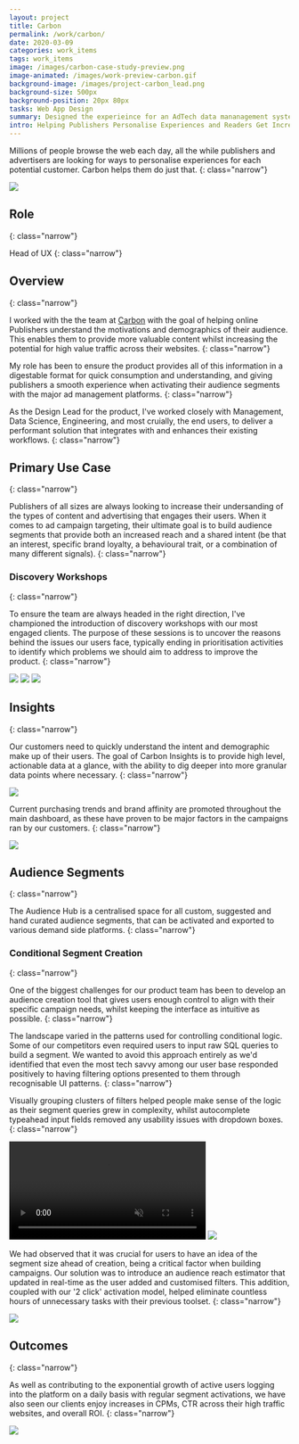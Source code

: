 ```yaml
---
layout: project
title: Carbon
permalink: /work/carbon/
date: 2020-03-09
categories: work_items
tags: work_items
image: /images/carbon-case-study-preview.png
image-animated: /images/work-preview-carbon.gif
background-image: /images/project-carbon_lead.png
background-size: 500px
background-position: 20px 80px
tasks: Web App Design
summary: Designed the experieince for an AdTech data mananagement system.
intro: Helping Publishers Personalise Experiences and Readers Get Increased Value.
---
```


Millions of people browse the web each day, all the while publishers and advertisers are looking for ways to personalise experiences for each potential customer. Carbon helps them do just that.
{: class="narrow"}

<!-- ![Carbon Lead Image](/images/work-item-carbon.png) -->

<img loading="lazy" src="/images/carbon-case-study-lead.png" />

<!-- ![alt](/images/project-carbon-insights.png) -->

## Role
{: class="narrow"}

Head of UX
{: class="narrow"}

## Overview
{: class="narrow"}

I worked with the the team at <a href="https://magnite.com" target="_blank">Carbon</a> with the goal of helping online Publishers understand the motivations and demographics of their audience. This enables them to provide more valuable content whilst increasing the potential for high value traffic across their websites.
{: class="narrow"}

My role has been to ensure the product provides all of this information in a digestable format for quick consumption and understanding, and giving publishers a smooth experience when activating their audience segments with the major ad management platforms.
{: class="narrow"}

As the Design Lead for the product, I've worked closely with Management, Data Science, Engineering, and most cruially, the end users, to deliver a performant solution that integrates with and enhances their existing workflows.
{: class="narrow"}

## Primary Use Case
{: class="narrow"}

<!-- Enabling Publishers to make audiences built up of high value users, enabling their on-site advertisers to better personalise the content provided to visitors. -->

Publishers of all sizes are always looking to increase their undersanding of the types of content and advertising that engages their users. When it comes to ad campaign targeting, their ultimate goal is to build audience segments that provide both an increased reach and a shared intent (be that an interest, specific brand loyalty, a behavioural trait, or a combination of many different signals).
{: class="narrow"}

### Discovery Workshops
{: class="narrow"}

To ensure the team are always headed in the right direction, I've championed the introduction of discovery workshops with our most engaged clients. The purpose of these sessions is to uncover the reasons behind the issues our users face, typically ending in prioritisation activities to identify which problems we should aim to address to improve the product.
{: class="narrow"}

<!-- ![](/images/project-carbon_client_workshops.jpg) -->
<img loading="lazy" src="/images/project-carbon_client_workshops.jpg" />

<!-- ![](/images/project-carbon_client_user_journey.jpg) -->
<img loading="lazy" src="/images/project-carbon_client_user_journey.jpg" />

<img loading="lazy" src="/images/carbon-case-study-uj.png" />

<!-- ![Publisher reporting user journey](/images/carbon_uj_revenue_reporting.jpg) -->


<!-- ### For Advertisers

Advertisers need to create bespoke customer segments that are in-market for particular products and services. Activating these segments with their ad management software or extending to find like minded people who share similar intent, is crucial. -->

## Insights
{: class="narrow"}

Our customers need to quickly understand the intent and demographic make up of their users. The goal of Carbon Insights is to provide high level, actionable data at a glance, with the ability to dig deeper into more granular data points where necessary.
{: class="narrow"}

<!-- ![](/images/project-carbon_revenue_insights.png) -->
<img loading="lazy" src="/images/project-carbon_revenue_insights.png" />

Current purchasing trends and brand affinity are promoted throughout the main dashboard, as these have proven to be major factors in the campaigns ran by our customers.
{: class="narrow"}

<!-- ![](/images/project-carbon_intent_insights.png) -->
<img loading="lazy" src="/images/project-carbon_intent_insights.png" />

## Audience Segments
{: class="narrow"}

The Audience Hub is a centralised space for all custom, suggested and hand curated audience segments, that can be activated and exported to various demand side platforms.
{: class="narrow"}

<!-- ![alt](/images/carbon_audiences.png) -->


### Conditional Segment Creation
{: class="narrow"}

One of the biggest challenges for our product team has been to develop an audience creation tool that gives users enough control to align with their specific campaign needs, whilst keeping the interface as intuitive as possible.
{: class="narrow"}

The landscape varied in the patterns used for controlling conditional logic. Some of our competitors even required users to input raw SQL queries to build a segment. We wanted to avoid this approach entirely as we'd identified that even the most tech savvy among our user base responded positively to having filtering options presented to them through recognisable UI patterns.
{: class="narrow"}

Visually grouping clusters of filters helped people make sense of the logic as their segment queries grew in complexity, whilst autocomplete typeahead input fields removed any usability issues with dropdown boxes.
{: class="narrow"}

<video autoplay muted playsinline loop width="70%" style="margin-left: auto; margin-right: auto;">
  <source src="/images/carbon-case-study-audience-creation.mp4" type="video/mp4">
  Your browser does not support the video tag.
</video>

<!-- ![Carbon Segment Logic Builder Sample](/images/project-carbon_audience_segment_builder_1.png) -->
<img loadin="lazy" src="/images/project-carbon_audience_segment_builder_1.png" />

We had observed that it was crucial for users to have an idea of the segment size ahead of creation, being a critical factor when building campaigns. Our solution was to introduce an audience reach estimator that updated in real-time as the user added and customised filters. This addition, coupled with our '2 click' activation model, helped eliminate countless hours of unnecessary tasks with their previous toolset.
{: class="narrow"}

<!-- ![](/images/project-carbon_audience_activation_options.png) -->
<img loading="lazy" src="/images/project-carbon_audience_activation_options.png" />

<!-- Although Carbon suggests the most appropriate segments based on the preferences of customers, more complex custom audiences can be built and activated using familiar interface patterns when required. -->

<!-- <video width="600" controls>
  <source src="/videos/carbon-query-platform-source.mp4" type="video/mp4">
Your browser does not support the video tag.
</video> -->

<!-- ![alt](/images/project-carbon_audience_activation.png) -->

## Outcomes
{: class="narrow"}

As well as contributing to the exponential growth of active users logging into the platform on a daily basis with regular segment activations, we have also seen our clients enjoy increases in CPMs, CTR across their high traffic websites, and overall ROI.
{: class="narrow"}

<img loading="lazy" src="/images/carbon-case-study-audience-activity.png" />
